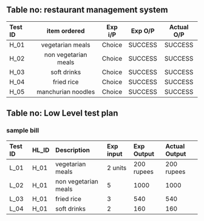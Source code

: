 
## Table no: restaurant management system

|**Test ID**|**item ordered**|**Exp i/P**|**Exp O/P**|**Actual O/P**|
| :- | :-: | :-: | :-: | :-: |
|H\_01|vegetarian meals|Choice|SUCCESS|SUCCESS|
|H\_02|non vegetarian meals |Choice|SUCCESS|SUCCESS|
|H\_03|soft drinks|Choice|SUCCESS|SUCCESS|
|H\_04|fried rice|Choice|SUCCESS|SUCCESS|
|H\_05|manchurian noodles|Choice|SUCCESS|SUCCESS|

## Table no: Low Level test plan
### sample bill

|Test ID|HL\_ID|Description|Exp input|Exp Output|Actual Output|
| :- | :- | :- | :- | :- | :- |
|L\_01|H\_01|vegetarian meals|2 units|200 rupees|200 rupees|
|L\_02|H\_01|non vegetarian meals|5|1000|1000|
|L\_03|H\_01|fried rice|3|540|540|
|L\_04|H\_01|soft drinks|2|160|160|


